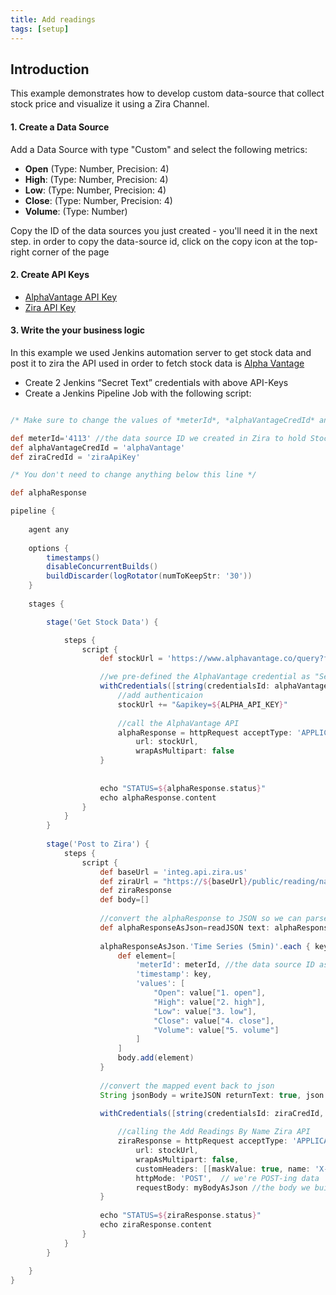 ```yaml
---
title: Add readings
tags: [setup]
---
```


## Introduction
This example demonstrates how to develop custom data-source that collect stock price and visualize it using a Zira Channel.

#### 1. Create a Data Source

Add a Data Source with type "Custom" and select the following metrics:
-  **Open** (Type: Number, Precision: 4)
-  **High**:  (Type: Number, Precision: 4)
-  **Low**: (Type: Number, Precision: 4)
-  **Close**: (Type: Number, Precision: 4)
-  **Volume**:  (Type: Number) 

Copy the ID of the data sources you just created - you'll need it in the next step.
in order to copy the data-source id, click on the copy icon at the top-right corner of the page



#### 2. Create API Keys
- [AlphaVantage API Key](https://www.alphavantage.co/support/#api-key)
- [Zira API Key](http://localhost:4000/developers/getting-started/api-keys/)



#### 3. Write the your business logic
In this example we used Jenkins automation server to get stock data and post it to zira 
the API used in order to fetch stock data is [Alpha Vantage](https://www.alphavantage.co/#about)
 - Create 2 Jenkins “Secret Text” credentials with above API-Keys
 - Create a Jenkins Pipeline Job with the following script:

```groovy

/* Make sure to change the values of *meterId*, *alphaVantageCredId* and *ziraCredId* in the beginning of the script */

def meterId='4113' //the data source ID we created in Zira to hold Stock Data
def alphaVantageCredId = 'alphaVantage'
def ziraCredId = 'ziraApiKey'

/* You don't need to change anything below this line */

def alphaResponse

pipeline {
    
    agent any
    
    options {
        timestamps()
        disableConcurrentBuilds()
        buildDiscarder(logRotator(numToKeepStr: '30'))
    }
    
    stages {

        stage('Get Stock Data') {

            steps {
                script {
                    def stockUrl = 'https://www.alphavantage.co/query?function=TIME_SERIES_INTRADAY&symbol=AAPL&interval=5min&outputsize=compact&datatype=json'

                    //we pre-defined the AlphaVantage credential as "Secret Text" with the API Key we got from them when signing up.
                    withCredentials([string(credentialsId: alphaVantageCredId, variable: 'ALPHA_API_KEY')]) {
                        //add authenticaion
                        stockUrl += "&apikey=${ALPHA_API_KEY}"
                        
                        //call the AlphaVantage API
                        alphaResponse = httpRequest acceptType: 'APPLICATION_JSON', 
                            url: stockUrl, 
                            wrapAsMultipart: false
                    }
                    
                
                    echo "STATUS=${alphaResponse.status}"
                    echo alphaResponse.content
                }
            }
        }
        
        stage('Post to Zira') {
            steps {
                script {
                    def baseUrl = 'integ.api.zira.us'
                    def ziraUrl = "https://${baseUrl}/public/reading/named/"
                    def ziraResponse
                    def body=[]
                    
                    //convert the alphaResponse to JSON so we can parse it and build a suitable body for Zira's API
                    def alphaResponseAsJson=readJSON text: alphaResponse.content
                    
                    alphaResponseAsJson.'Time Series (5min)'.each { key, value ->
                        def element=[
                            'meterId': meterId, //the data source ID as we defined in Zira
                    	    'timestamp': key,
                    	    'values': [
                    	        "Open": value["1. open"],
                    	        "High": value["2. high"],
                    	        "Low": value["3. low"], 
                    	        "Close": value["4. close"], 
                    	        "Volume": value["5. volume"] 
                    	    ]
                        ]
                        body.add(element)
                    }
                    
                    //convert the mapped event back to json
                    String jsonBody = writeJSON returnText: true, json: body

                    withCredentials([string(credentialsId: ziraCredId, variable: 'ZIRA_API_KEY')]) {
                        
                        //calling the Add Readings By Name Zira API
                        ziraResponse = httpRequest acceptType: 'APPLICATION_JSON',
                            url: stockUrl, 
                            wrapAsMultipart: false,
                            customHeaders: [[maskValue: true, name: 'X-API-Key', value: ZIRA_API_KEY]], //authentication
                            httpMode: 'POST',  // we're POST-ing data
                            requestBody: myBodyAsJson //the body we built with all the readings
                    }
                    
                    echo "STATUS=${ziraResponse.status}"
                    echo ziraResponse.content
                }
            }
        }
        
    }
}
```